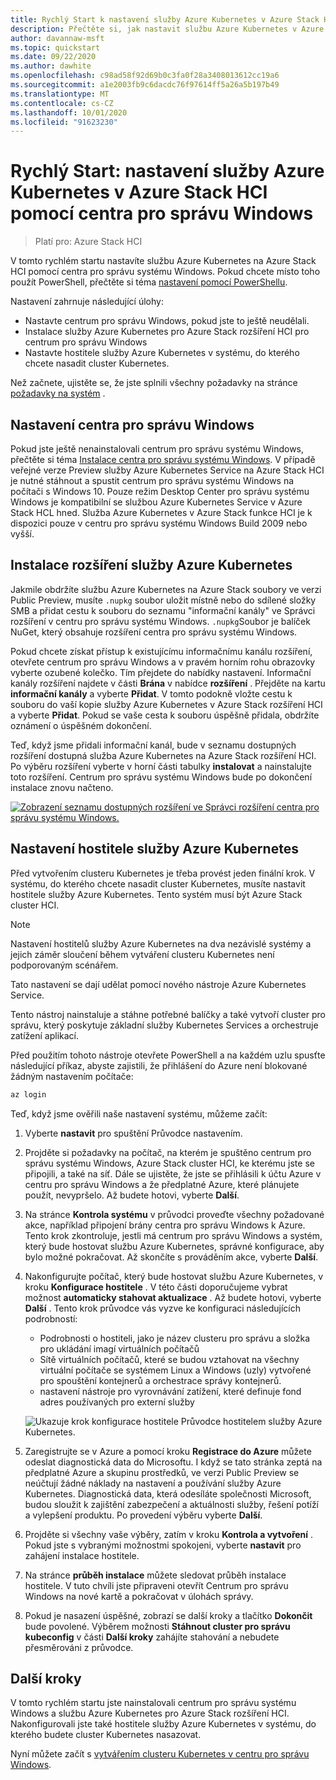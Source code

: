 ```yaml
---
title: Rychlý Start k nastavení služby Azure Kubernetes v Azure Stack HCI pomocí centra pro správu Windows
description: Přečtěte si, jak nastavit službu Azure Kubernetes v Azure Stack HCI pomocí centra pro správu Windows.
author: davannaw-msft
ms.topic: quickstart
ms.date: 09/22/2020
ms.author: dawhite
ms.openlocfilehash: c98ad58f92d69b0c3fa0f28a3408013612cc19a6
ms.sourcegitcommit: a1e2003fb9c6dacdc76f97614ff5a26a5b197b49
ms.translationtype: MT
ms.contentlocale: cs-CZ
ms.lasthandoff: 10/01/2020
ms.locfileid: "91623230"
---
```

# <a name="quickstart-set-up-azure-kubernetes-service-on-azure-stack-hci-using-windows-admin-center"></a>Rychlý Start: nastavení služby Azure Kubernetes v Azure Stack HCI pomocí centra pro správu Windows

> Platí pro: Azure Stack HCI

V tomto rychlém startu nastavíte službu Azure Kubernetes na Azure Stack HCI pomocí centra pro správu systému Windows. Pokud chcete místo toho použít PowerShell, přečtěte si téma [nastavení pomocí PowerShellu](setup-powershell.md).

Nastavení zahrnuje následující úlohy:

* Nastavte centrum pro správu Windows, pokud jste to ještě neudělali.
* Instalace služby Azure Kubernetes pro Azure Stack rozšíření HCI pro centrum pro správu Windows
* Nastavte hostitele služby Azure Kubernetes v systému, do kterého chcete nasadit cluster Kubernetes.

Než začnete, ujistěte se, že jste splnili všechny požadavky na stránce [požadavky na systém](.\system-requirements.md) .

## <a name="setting-up-windows-admin-center"></a>Nastavení centra pro správu Windows

Pokud jste ještě nenainstalovali centrum pro správu systému Windows, přečtěte si téma [Instalace centra pro správu systému Windows](https://docs.microsoft.com/windows-server/manage/windows-admin-center/deploy/install). V případě veřejné verze Preview služby Azure Kubernetes Service na Azure Stack HCI je nutné stáhnout a spustit centrum pro správu systému Windows na počítači s Windows 10. Pouze režim Desktop Center pro správu systému Windows je kompatibilní se službou Azure Kubernetes Service v Azure Stack HCL hned. Služba Azure Kubernetes v Azure Stack funkce HCI je k dispozici pouze v centru pro správu systému Windows Build 2009 nebo vyšší.

## <a name="installing-the-azure-kubernetes-service-extension"></a>Instalace rozšíření služby Azure Kubernetes

Jakmile obdržíte službu Azure Kubernetes na Azure Stack soubory ve verzi Public Preview, musíte `.nupkg` soubor uložit místně nebo do sdílené složky SMB a přidat cestu k souboru do seznamu "informační kanály" ve Správci rozšíření v centru pro správu systému Windows. `.nupkg`Soubor je balíček NuGet, který obsahuje rozšíření centra pro správu systému Windows.

Pokud chcete získat přístup k existujícímu informačnímu kanálu rozšíření, otevřete centrum pro správu Windows a v pravém horním rohu obrazovky vyberte ozubené kolečko. Tím přejdete do nabídky nastavení. Informační kanály rozšíření najdete v části **Brána** v nabídce **rozšíření** . Přejděte na kartu **informační kanály** a vyberte **Přidat**. V tomto podokně vložte cestu k souboru do vaší kopie služby Azure Kubernetes v Azure Stack rozšíření HCI a vyberte **Přidat**. Pokud se vaše cesta k souboru úspěšně přidala, obdržíte oznámení o úspěšném dokončení. 

Teď, když jsme přidali informační kanál, bude v seznamu dostupných rozšíření dostupná služba Azure Kubernetes na Azure Stack rozšíření HCI. Po výběru rozšíření vyberte v horní části tabulky **instalovat** a nainstalujte toto rozšíření. Centrum pro správu systému Windows bude po dokončení instalace znovu načteno. 

[![Zobrazení seznamu dostupných rozšíření ve Správci rozšíření centra pro správu systému Windows. ](.\media\setup\extension-manager.png)](.\media\setup\extension-manager.png#lightbox)

## <a name="setting-up-an-azure-kubernetes-service-host"></a>Nastavení hostitele služby Azure Kubernetes

Před vytvořením clusteru Kubernetes je třeba provést jeden finální krok. V systému, do kterého chcete nasadit cluster Kubernetes, musíte nastavit hostitele služby Azure Kubernetes. Tento systém musí být Azure Stack cluster HCI. 

> [!NOTE] 
> Nastavení hostitelů služby Azure Kubernetes na dva nezávislé systémy a jejich záměr sloučení během vytváření clusteru Kubernetes není podporovaným scénářem. 

Tato nastavení se dají udělat pomocí nového nástroje Azure Kubernetes Service. 

Tento nástroj nainstaluje a stáhne potřebné balíčky a také vytvoří cluster pro správu, který poskytuje základní služby Kubernetes Services a orchestruje zatížení aplikací. 

Před použitím tohoto nástroje otevřete PowerShell a na každém uzlu spusťte následující příkaz, abyste zajistili, že přihlášení do Azure není blokované žádným nastavením počítače:
```PowerShell
az login
```

Teď, když jsme ověřili naše nastavení systému, můžeme začít: 
1. Vyberte **nastavit** pro spuštění Průvodce nastavením.
2. Projděte si požadavky na počítač, na kterém je spuštěno centrum pro správu systému Windows, Azure Stack cluster HCI, ke kterému jste se připojili, a také na síť. Dále se ujistěte, že jste se přihlásili k účtu Azure v centru pro správu Windows a že předplatné Azure, které plánujete použít, nevypršelo. Až budete hotovi, vyberte **Další**.
3. Na stránce **Kontrola systému** v průvodci proveďte všechny požadované akce, například připojení brány centra pro správu Windows k Azure. Tento krok zkontroluje, jestli má centrum pro správu Windows a systém, který bude hostovat službu Azure Kubernetes, správné konfigurace, aby bylo možné pokračovat. Až skončíte s prováděním akce, vyberte **Další**.
4. Nakonfigurujte počítač, který bude hostovat službu Azure Kubernetes, v kroku **Konfigurace hostitele** . V této části doporučujeme vybrat možnost **automaticky stahovat aktualizace** . Až budete hotovi, vyberte **Další** . Tento krok průvodce vás vyzve ke konfiguraci následujících podrobností:
    * Podrobnosti o hostiteli, jako je název clusteru pro správu a složka pro ukládání imagí virtuálních počítačů
    * Sítě virtuálních počítačů, které se budou vztahovat na všechny virtuální počítače se systémem Linux a Windows (uzly) vytvořené pro spouštění kontejnerů a orchestrace správy kontejnerů. 
    * nastavení nástroje pro vyrovnávání zatížení, které definuje fond adres používaných pro externí služby

    ![Ukazuje krok konfigurace hostitele Průvodce hostitelem služby Azure Kubernetes.](.\media\setup\host-configuration.png)

5. Zaregistrujte se v Azure a pomocí kroku **Registrace do Azure** můžete odeslat diagnostická data do Microsoftu. I když se tato stránka zeptá na předplatné Azure a skupinu prostředků, ve verzi Public Preview se neúčtují žádné náklady na nastavení a používání služby Azure Kubernetes. Diagnostická data, která odesíláte společnosti Microsoft, budou sloužit k zajištění zabezpečení a aktuálnosti služby, řešení potíží a vylepšení produktu. Po provedení výběru vyberte **Další**.
6. Projděte si všechny vaše výběry, zatím v kroku **Kontrola a vytvoření** . Pokud jste s vybranými možnostmi spokojeni, vyberte **nastavit** pro zahájení instalace hostitele. 
7. Na stránce **průběh instalace** můžete sledovat průběh instalace hostitele. V tuto chvíli jste připraveni otevřít Centrum pro správu Windows na nové kartě a pokračovat v úlohách správy. 
8. Pokud je nasazení úspěšné, zobrazí se další kroky a tlačítko **Dokončit** bude povolené. Výběrem možnosti **Stáhnout cluster pro správu kubeconfig** v části **Další kroky** zahájíte stahování a nebudete přesměrováni z průvodce. 

## <a name="next-steps"></a>Další kroky

V tomto rychlém startu jste nainstalovali centrum pro správu systému Windows a službu Azure Kubernetes pro Azure Stack rozšíření HCI. Nakonfigurovali jste také hostitele služby Azure Kubernetes v systému, do kterého budete cluster Kubernetes nasazovat.

Nyní můžete začít s [vytvářením clusteru Kubernetes v centru pro správu Windows](create-kubernetes-cluster.md).
